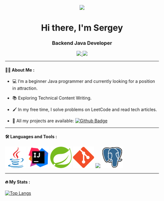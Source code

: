 <div id="header" align="center">
  <img src="https://media.giphy.com/media/ZVik7pBtu9dNS/giphy.gif" width="300"/>
  <h1> 
    Hi there, I'm Sergey
  </h1>
  <h3> Backend Java Developer</h3>
  <a href="https://t.me/supremacy21">
    <img src="https://img.shields.io/badge/Telegram-khaki?logo=telegram&logoColor=black&style=for-the-badge"/>
  </a>
  <a href="mailto:spakro1802@gmail.com ">
    <img src="https://img.shields.io/badge/Gmail-khaki?logo=gmail&logoColor=black&style=for-the-badge"/>
  </a>
</div>

---

#### :man_technologist: About Me :
- :computer: I’m a beginner Java programmer and currently looking for a position in attraction.

- :books: Exploring Technical Content Writing.

- :paintbrush: In my free time, I solve problems on LeetCode and read tech articles.

- :briefcase: All my projects are available: [![Github Badge](https://img.shields.io/badge/-Github-khaki?style=flat&logo=Github&logoColor=black)](https://github.com/GurevichSergey?tab=repositories)

---

#### :hammer_and_wrench: Languages and Tools :
<div width="70"> 
  <img src="https://github.com/devicons/devicon/blob/master/icons/java/java-original.svg"  width="70"/>
  <img src="https://github.com/devicons/devicon/blob/master/icons/intellij/intellij-original.svg" width="70"/>
  <img src="https://github.com/devicons/devicon/blob/master/icons/spring/spring-original.svg" width="70"/>
  <img src="https://github.com/devicons/devicon/blob/master/icons/git/git-original.svg" width="70"/>
  <img src="https://cdn.jsdelivr.net/gh/devicons/devicon/icons/gradle/gradle-plain.svg" width="70"/>
  <img src="https://github.com/devicons/devicon/blob/master/icons/postgresql/postgresql-original.svg" width="70"/>
</div>

---

#### :fire: My Stats :
          
[![Top Langs](https://github-readme-stats.vercel.app/api/top-langs/?username=GurevichSergey&layout=compact&theme=vision-friendly-dark)](https://github.com/anuraghazra/github-readme-stats)

